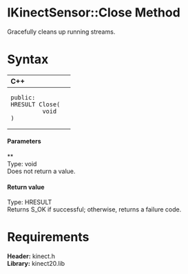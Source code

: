 IKinectSensor::Close Method  
===========================  

Gracefully cleans up running streams. <span id="syntaxSection"></span>

Syntax  
======  

<table>
<colgroup>
<col width="100%" />
</colgroup>
<thead>
<tr class="header">
<th align="left">C++</th>
</tr>
</thead>
<tbody>
<tr class="odd">
<td align="left"><pre><code>public:  
HRESULT Close(  
         void  
)</code></pre></td>
</tr>
</tbody>
</table>

<span id="ID4EG"></span>
#### Parameters  

**    
Type: void  
Does not return a value.  

<span id="ID4EP"></span>
#### Return value  

Type: HRESULT  
Returns S\_OK if successful; otherwise, returns a failure code.  

<span id="requirements"></span>

Requirements  
============  

**Header:** kinect.h  
**Library:** kinect20.lib  



<!--Please do not edit the data in the comment block below.-->
<!--
TOCTitle : Close Method
RLTitle : IKinectSensor::Close Method
KeywordK : Close method
KeywordK : IKinectSensor::Close method
KeywordF : IKinectSensor::Close
KeywordF : Close
KeywordF : Microsoft.Kinect.kinect.IKinectSensor.Close(void)
KeywordA : M:Microsoft.Kinect.kinect.IKinectSensor.Close(void)
AssetID : M:Microsoft.Kinect.kinect.IKinectSensor.Close(void)
Locale : en-us
CommunityContent : 1
APIType : Managed
APILocation : 
APIName : Microsoft.Kinect.kinect.IKinectSensor::Close
TargetOS : Windows
TopicType : kbSyntax
DevLang : C++
DocSet : K4Wv2
ProjType : K4Wv2Proj
Technology : Kinect for Windows
Product : Kinect for Windows SDK v2
productversion : 20
-->
